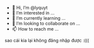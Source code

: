 - 👋 Hi, I’m @lyquyt
- 👀 I’m interested in ...
- 🌱 I’m currently learning ...
- 💞️ I’m looking to collaborate on ...
- 📫 How to reach me ...

<!---
lyquyt/lyquyt is a ✨ special ✨ repository because its `README.md` (this file) appears on your GitHub profile.
You can click the Preview link to take a look at your changes.
--->
sao cái kia lại không đăng nhập được :(((
